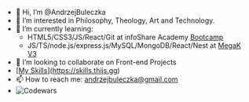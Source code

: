 - 👋 Hi, I’m @AndrzejBuleczka
- 👀 I’m interested in Philosophy, Theology, Art and Technology.
- 🌱 I’m currently learning:
    - HTML5/CSS3/JS/React/Git at infoShare Academy [Bootcamp](https://infoshareacademy.com/kurs/bootcamp-frontend/)
    - JS/TS/node.js/express.js/MySQL/MongoDB/React/Nest at [MegaK V3](https://www.megak.pl/)
- 💞️ I’m looking to collaborate on Front-end Projects
- [[My Skills](https://skills.thijs.gg/icons?i=js,html,css,react,ts,git,firebase)](https://skills.thijs.gg)
- 📫 How to reach me: andrzejbuleczka@gmail.com
- ![Codewars](https://www.codewars.com/users/AndrzejBuleczka/badges/small)

<!---
AndrzejBuleczka/AndrzejBuleczka is a ✨ special ✨ repository because its `README.md` (this file) appears on your GitHub profile.
You can click the Preview link to take a look at your changes.
--->
